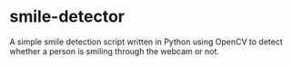 # smile-detector
A simple smile detection script written in Python using OpenCV to detect whether a person is smiling through the webcam or not.
